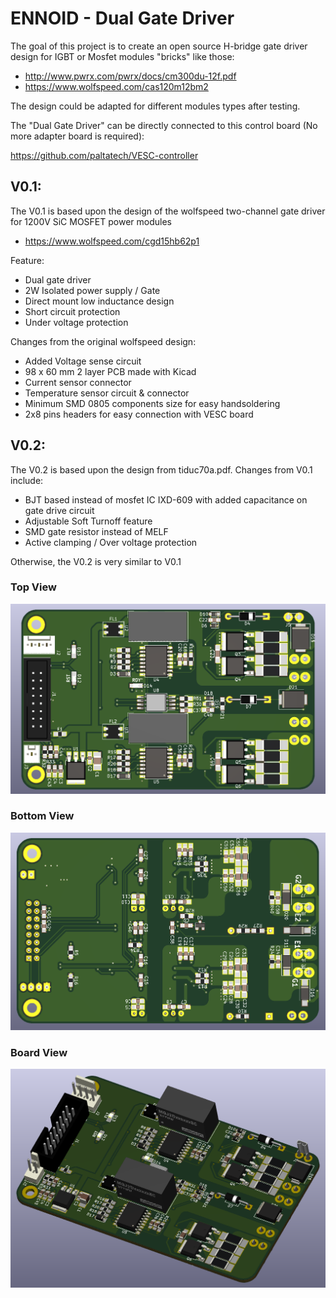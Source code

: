 # ENNOID - Dual Gate Driver

The goal of this project is to create an open source H-bridge gate driver design for IGBT or Mosfet modules "bricks" like those:

- http://www.pwrx.com/pwrx/docs/cm300du-12f.pdf
- https://www.wolfspeed.com/cas120m12bm2

The design could be adapted for different modules types after testing.

The "Dual Gate Driver" can be directly connected to this control board (No more adapter board is required):

https://github.com/paltatech/VESC-controller

## V0.1:

The V0.1 is based upon the design of the wolfspeed two-channel gate driver for 1200V SiC MOSFET power modules
- https://www.wolfspeed.com/cgd15hb62p1

Feature:

- Dual gate driver
- 2W Isolated power supply / Gate
- Direct mount low inductance design
- Short circuit protection
- Under voltage protection


Changes from the original wolfspeed design:

- Added Voltage sense circuit
- 98 x 60 mm 2 layer PCB made with Kicad
- Current sensor connector
- Temperature sensor circuit & connector
- Minimum SMD 0805 components size for easy handsoldering
- 2x8 pins headers for easy connection with VESC board

## V0.2:

 The V0.2 is based upon the design from tiduc70a.pdf. Changes from V0.1 include:

- BJT based instead of mosfet IC IXD-609 with added capacitance on gate drive circuit
- Adjustable Soft Turnoff feature
- SMD gate resistor instead of MELF
- Active clamping / Over voltage protection

Otherwise, the V0.2 is very similar to V0.1

### Top View

![alt text](V0.2-IGBT/PIC/Top.png)

### Bottom View

![alt text](V0.2-IGBT/PIC/Bottom.png)

### Board View

![alt text](V0.2-IGBT/PIC/Angle.png)
